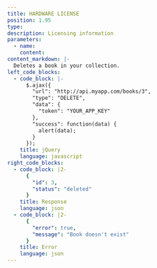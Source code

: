 ```yaml
---
title: HARDWARE LICENSE
position: 1.95
type: 
description: Licensing information
parameters:
  - name:
    content:
content_markdown: |-
  Deletes a book in your collection.
left_code_blocks:
  - code_block: |-
      $.ajax({
        "url": "http://api.myapp.com/books/3",
        "type": "DELETE",
        "data": {
          "token": "YOUR_APP_KEY"
        },
        "success": function(data) {
          alert(data);
        }
      });
    title: jQuery
    language: javascript
right_code_blocks:
  - code_block: |2-
      {
        "id": 3,
        "status": "deleted"
      }
    title: Response
    language: json
  - code_block: |2-
      {
        "error": true,
        "message": "Book doesn't exist"
      }
    title: Error
    language: json
---
```



